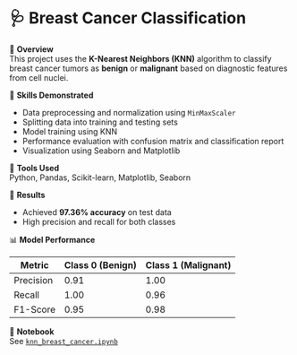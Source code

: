 # 🩺 Breast Cancer Classification

📖 **Overview**  
This project uses the **K-Nearest Neighbors (KNN)** algorithm to classify breast cancer tumors as **benign** or **malignant** based on diagnostic features from cell nuclei.

🧠 **Skills Demonstrated**  
- Data preprocessing and normalization using `MinMaxScaler`  
- Splitting data into training and testing sets  
- Model training using KNN  
- Performance evaluation with confusion matrix and classification report  
- Visualization using Seaborn and Matplotlib  

🧰 **Tools Used**  
Python, Pandas, Scikit-learn, Matplotlib, Seaborn  

🚀 **Results**  
- Achieved **97.36% accuracy** on test data  
- High precision and recall for both classes  

📊 **Model Performance**

| Metric     | Class 0 (Benign) | Class 1 (Malignant) |
|-------------|------------------|---------------------|
| Precision   | 0.91             | 1.00                |
| Recall      | 1.00             | 0.96                |
| F1-Score    | 0.95             | 0.98                |

📂 **Notebook**  
See [`knn_breast_cancer.ipynb`](./kNN_classification.ipynb)
